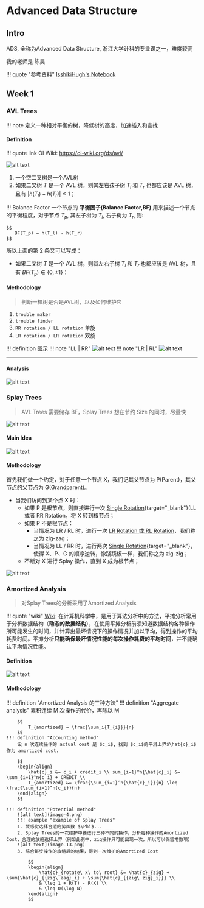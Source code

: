 # Advanced Data Structure

## Intro

ADS, 全称为Advanced Data Structure, 浙江大学计科的专业课之一，难度较高

我的老师是 陈昊

!!! quote "参考资料"
    [IsshikiHugh's Notebook](https://isshikihugh.github.io/notebook/)


## Week 1

### AVL Trees

!!! note 
    定义一种相对平衡的树，降低树的高度，加速插入和查找

#### Definition

!!! quote link
    OI Wiki: https://oi-wiki.org/ds/avl/

![alt text](assets/AVL_Definition.png)

1. 一个空二叉树是一个AVL树
2. 如果二叉树 $T$ 是一个 AVL 树，则其左右孩子树 $T_l$ 和 $T_r$ 也都应该是 AVL 树，且有 $|h(T_l) - h(T_r)| \leq 1$；

!!! Balance Factor
    一个节点的 **平衡因子(Balance Factor,BF)** 用来描述一个节点的平衡程度，对于节点 $T_p$, 其左子树为 $T_l$, 右子树为 $T_r$, 则:

    $$
       BF(T_p) = h(T_l) - h(T_r) 
    $$

所以上面的第 2 条又可以写成：

- 如果二叉树 $T$ 是一个 AVL 树，则其左右子树 $T_l$ 和 $T_r$ 也都应该是 AVL 树，且有 $BF(T_p) \in \{0, \pm 1\}$；




#### Methodology
> 判断一棵树是否是AVL树，以及如何维护它

1. `trouble maker`  
2. `trouble finder`
3. `RR rotation / LL rotation` 单旋
4. `LR rotation / LR rotation` 双旋

!!! definition 图示
    !!! note "LL | RR"
        ![alt text](image-1.png)
    !!! note "LR | RL"
        ![alt text](image-2.png)
<!-- !!! definition 例子
    !!! note ""
        === "Frame 1"
            下图为一个 AVL 树：

            ```mermaid
            graph TD;
            A(("8, BF=1"))
            B(("4, BF=0"))
            C(("9, BF=0"))
            D(("2, BF=0"))
            E(("6, BF=0"))
            A === B
            A === C
            B === D
            B === E
            ```
        
        === "Frame 2"
            现在我们插入 `5`：

            ```mermaid
            graph TD;
            A(("8, BF=2"))
            B(("4, BF=-1"))
            C(("9, BF=0"))
            D(("2, BF=0"))
            E(("6, BF=1"))
            F(("5, BF=0"))
            A === B
            A === C
            B === D
            B === E
            E === F
            E === NULL
            ``` -->
<!-- 
            我们发现，此时 `8` 的「平衡因子」变成了2，不再符合 AVL 树的要求，而这一切都是 `5` 的插入导致的——于是我们称像这里的 `8` 一样，由于某个点的插入，其「平衡因子」不再符合要求的点，为 Trouble Finder；而像这里的 `5` 一样，导致 Trouble Finder 出现的点，被称之为 Trouble Maker。

    形象地描述这件事就是，在动态插入 `5` 这个过程中，出现了一个 "Trouble"，导致这个树不再是 AVL 树，而 `5` 是这个 "Trouble" 的 "Maker"，`8` 是 "Finder"。 -->

---
#### Analysis
![alt text](assets/AVL_height.png)

### Splay Trees

> AVL Trees 需要储存 BF，Splay Trees 想在节约 Size 的同时，尽量快

![alt text](assets/Splay_def.png)

#### Main Idea

![alt text](assets/Splay_idea.png)

#### Methodology
首先我们做一个约定，对于任意一个节点 X，我们记其父节点为 P(Parent)，其父节点的父节点为 G(Grandparent)。

- 当我们访问到某个点 X 时：
    - 如果 P 是根节点，则直接进行一次 [Single Rotation](#avl-trees){target="_blank"}(LL 或者 RR Rotation，将 X 转到根节点；
    - 如果 P 不是根节点：
        - 当情况为 LR / RL 时，进行一次 [LR Rotation 或 RL Rotation](#avl-trees)，我们称之为 zig-zag；
        - 当情况为 LL / RR 时，进行两次 [Single Rotation](#avl-trees){target="_blank"}，使得 X、P、G 的顺序逆转，像跷跷板一样，我们称之为 zig-zig；
    - 不断对 X 进行 Splay 操作，直到 X 成为根节点；

![alt text](image.png)

### Amortized Analysis
>对Splay Trees的分析采用了Amortized Analysis

!!! quote "wiki"
    [Wiki](https://zh.wikipedia.org/wiki/%E5%B9%B3%E6%91%8A%E5%88%86%E6%9E%90): 在计算机科学中，是用于算法分析中的方法，平摊分析常用于分析数据结构（**动态的数据结构**），在使用平摊分析前须知道数据结构各种操作所可能发生的时间，并计算出最坏情况下的操作情况并加以平均，得到操作的平均耗费时间。平摊分析**只能确保最坏情况性能的每次操作耗费的平均时间**，并不能确认平均情况性能。
#### Definition
![alt text](image-3.png)

#### Methodology
!!! definition "Amortized Analysis 的三种方法"
    !!! definition "Aggregate analysis"
        累积连续 M 次操作的代价，再除以 M

        $$
            T_{amortized} = \frac{\sum_i{T_{i}}}{n}
        $$
    !!! definition "Accounting method"
        设 n 次连续操作的 actual cost 是 $c_i$, 找到 $c_i$的平滑上界$\hat{c}_i$ 作为 amortized cost.

        $$
        \begin{align}
            \hat{c}_i &= c_i + credit_i \\ sum_{i=1}^n{\hat{c}_i} &= \sum_{i=1}^n{c_i} + CREDIT \\
            T_{amortized} &= \frac{\sum_{i=1}^n{\hat{c}_i}}{n} \leq \frac{\sum_{i=1}^n{c_i}}{n}
        \end{align}
        $$

    !!! definition "Potential method"
        ![alt text](image-4.png)
        !!! example "example of Splay Trees"
        1. 凭感觉选择合适的势函数 $\Phi$...
        2. Splay Trees的一次维护中要进行三种不同的操作，分析每种操作的Amortized Cost，合理的放缩选择上界（例如此例中，zig操作只可能出现一次，所以可以保留常数项）
        ![alt text](image-13.png)
        3. 综合每步操作的放缩后的结果，得到一次维护的Amortized Cost

            $$
            \begin{align}
                \hat{c}_{rotate\ x\ to\ root} &= \hat{c}_{zig} + \sum{\hat{c}_{{zig\ zag}_i} + \sum{\hat{c}_{{zig\ zig}_i}}} \\
                & \leq 1 + R(T) - R(X) \\
                & \leq O(\log N)
            \end{align}  
            $$
        

          
    


    







